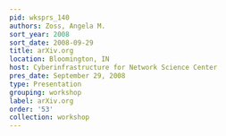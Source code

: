 ```yaml
---
pid: wksprs_140
authors: Zoss, Angela M.
sort_year: 2008
sort_date: 2008-09-29
title: arXiv.org
location: Bloomington, IN
host: Cyberinfrastructure for Network Science Center
pres_date: September 29, 2008
type: Presentation
grouping: workshop
label: arXiv.org
order: '53'
collection: workshop
---
```

